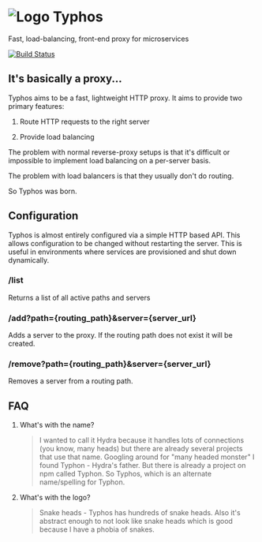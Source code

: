 # ![Logo](https://github.com/slebetman/typhos/raw/master/Typhos-Logo.png) Typhos

Fast, load-balancing, front-end proxy for microservices

[![Build Status](https://travis-ci.org/slebetman/typhos.svg?branch=master)](https://travis-ci.org/slebetman/typhos)

## It's basically a proxy...

Typhos aims to be a fast, lightweight HTTP proxy. It aims to provide two primary features:

1. Route HTTP requests to the right server

2. Provide load balancing

The problem with normal reverse-proxy setups is that it's difficult or impossible to
implement load balancing on a per-server basis.

The problem with load balancers is that they usually don't do routing.

So Typhos was born.

## Configuration

Typhos is almost entirely configured via a simple HTTP based API. This allows
configuration to be changed without restarting the server. This is useful in
environments where services are provisioned and shut down dynamically.

### /list

Returns a list of all active paths and servers

### /add?path={routing_path}&server={server_url}

Adds a server to the proxy. If the routing path does not exist it will be created.

### /remove?path={routing_path}&server={server_url}

Removes a server from a routing path.


## FAQ

1. What's with the name?

    > I wanted to call it Hydra because it handles lots of connections (you know, many heads) but
    > there are already several projects that use that name. Googling around for "many headed monster"
    > I found Typhon - Hydra's father. But there is already a project on npm called Typhon. So Typhos,
    > which is an alternate name/spelling for Typhon.

2. What's with the logo?

    > Snake heads - Typhos has hundreds of snake heads. Also it's abstract enough to not look like
    > snake heads which is good because I have a phobia of snakes.

